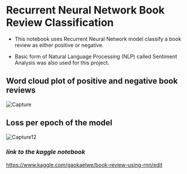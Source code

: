 # Recurrent Neural Network Book Review Classification





- This notebook uses Recurrent Neural Network model classify a book review as either positive or negative.

- Basic form of Natural Language Processing (NLP) called Sentiment Analysis was also used for this project.

## __Word cloud plot of positive and negative book reviews__


![Capture](https://user-images.githubusercontent.com/73367744/187669241-68e52e5a-4bcd-4ef4-bfbc-3e1fbcf3be29.JPG)




## __Loss per epoch of the model__

![Capture12](https://user-images.githubusercontent.com/73367744/187669966-bf4540fd-3d99-477d-88b6-67e61c249abf.JPG)


### *link to the kaggle notebook*
https://www.kaggle.com/gaokaelwe/book-review-using-rnn/edit
